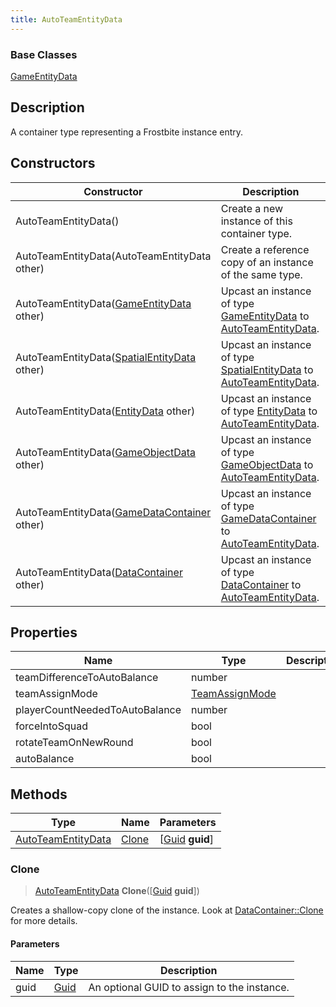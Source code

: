 ```yaml
---
title: AutoTeamEntityData
---
```

### Base Classes

[GameEntityData](GameEntityData)

## Description

A container type representing a Frostbite instance entry.

## Constructors

| Constructor                                                                   | Description                                                                                                                 |
| ----------------------------------------------------------------------------- | --------------------------------------------------------------------------------------------------------------------------- |
| AutoTeamEntityData()                                                          | Create a new instance of this container type.                                                                               |
| AutoTeamEntityData(AutoTeamEntityData other)                                  | Create a reference copy of an instance of the same type.                                                                    |
| AutoTeamEntityData([GameEntityData](GameEntityData) other)                    | Upcast an instance of type [GameEntityData](GameEntityData) to [AutoTeamEntityData](AutoTeamEntityData).                    |
| AutoTeamEntityData([SpatialEntityData](SpatialEntityData) other)              | Upcast an instance of type [SpatialEntityData](SpatialEntityData) to [AutoTeamEntityData](AutoTeamEntityData).              |
| AutoTeamEntityData([EntityData](EntityData) other)                            | Upcast an instance of type [EntityData](EntityData) to [AutoTeamEntityData](AutoTeamEntityData).                            |
| AutoTeamEntityData([GameObjectData](GameObjectData) other)                    | Upcast an instance of type [GameObjectData](GameObjectData) to [AutoTeamEntityData](AutoTeamEntityData).                    |
| AutoTeamEntityData([GameDataContainer](GameDataContainer) other)              | Upcast an instance of type [GameDataContainer](GameDataContainer) to [AutoTeamEntityData](AutoTeamEntityData).              |
| AutoTeamEntityData([DataContainer](/vext/ref/shared/class/datacontainer) other) | Upcast an instance of type [DataContainer](/vext/ref/shared/class/datacontainer) to [AutoTeamEntityData](AutoTeamEntityData). |

## Properties

| Name                           | Type                             | Description |
| ------------------------------ | -------------------------------- | ----------- |
| teamDifferenceToAutoBalance    | number                           |             |
| teamAssignMode                 | [TeamAssignMode](TeamAssignMode) |             |
| playerCountNeededToAutoBalance | number                           |             |
| forceIntoSquad                 | bool                             |             |
| rotateTeamOnNewRound           | bool                             |             |
| autoBalance                    | bool                             |             |

## Methods

| Type                                     | Name            | Parameters                                     |
| ---------------------------------------- | --------------- | ---------------------------------------------- |
| [AutoTeamEntityData](AutoTeamEntityData) | [Clone](#clone) | \[[Guid](/vext/ref/shared/class/guid) **guid**\] |

### Clone

> [AutoTeamEntityData](AutoTeamEntityData) **Clone**(\[[Guid](/vext/ref/shared/class/guid) **guid**\])

Creates a shallow-copy clone of the instance. Look at [DataContainer::Clone](/vext/ref/shared/class/datacontainer#clone) for more details.

#### Parameters

| Name | Type         | Description                                 |
| ---- | ------------ | ------------------------------------------- |
| guid | [Guid](Guid) | An optional GUID to assign to the instance. |
